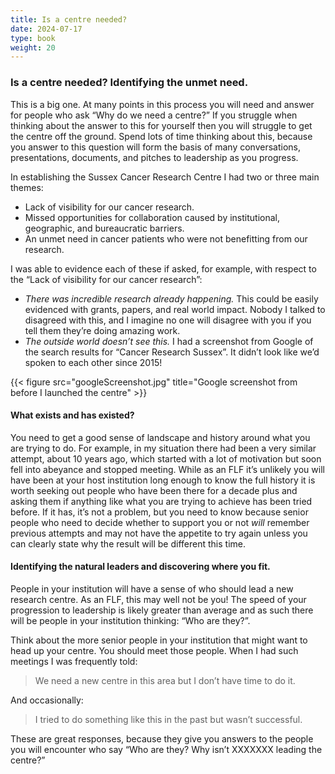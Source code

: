 ```yaml
---
title: Is a centre needed?
date: 2024-07-17
type: book
weight: 20
---
```


### Is a centre needed? Identifying the unmet need.

This is a big one. At many points in this process you will need and answer for people who ask “Why do we need a centre?” If you struggle when thinking about the answer to this for yourself then you will struggle to get the centre off the ground. Spend lots of time thinking about this, because you answer to this question will form the basis of many conversations, presentations, documents, and pitches to leadership as you progress.

In establishing the Sussex Cancer Research Centre I had two or three main themes:

-	Lack of visibility for our cancer research.
-	Missed opportunities for collaboration caused by institutional, geographic, and bureaucratic barriers.
-	An unmet need in cancer patients who were not benefitting from our research.

I was able to evidence each of these if asked, for example, with respect to the “Lack of visibility for our cancer research”:

-	*There was incredible research already happening.* This could be easily evidenced with grants, papers, and real world impact. Nobody I talked to disagreed with this, and I imagine no one will disagree with you if you tell them they’re doing amazing work.
-	*The outside world doesn’t see this.* I had a screenshot from Google of the search results for “Cancer Research Sussex”. It didn’t look like we’d spoken to each other since 2015!

{{< figure src="googleScreenshot.jpg" title="Google screenshot from before I launched the centre" >}}

#### What exists and has existed?

You need to get a good sense of landscape and history around what you are trying to do.
For example, in my situation there had been a very similar attempt, about 10 years ago, which started with a lot of motivation but soon fell into abeyance and stopped meeting. While as an FLF it’s unlikely you will have been at your host institution long enough to know the full history it is worth seeking out people who have been there for a decade plus and asking them if anything like what you are trying to achieve has been tried before. If it has, it’s not a problem, but you need to know because senior people who need to decide whether to support you or not *will* remember previous attempts and may not have the appetite to try again unless you can clearly state why the result will be different this time. 

#### Identifying the natural leaders and discovering where you fit.

People in your institution will have a sense of who should lead a new research centre. As an FLF, this may well not be you! The speed of your progression to leadership is likely greater than average and as such there will be people in your institution thinking: “Who are they?”.

Think about the more senior people in your institution that might want to head up your centre. You should meet those people. When I had such meetings I was frequently told:

> We need a new centre in this area but I don’t have time to do it.

And occasionally:

> I tried to do something like this in the past but wasn’t successful.

These are great responses, because they give you answers to the people you will encounter who say “Who are they? Why isn’t XXXXXXX leading the centre?”
